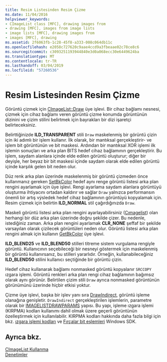 ```yaml
---
title: Resim Listesinden Resim Çizme
ms.date: 11/04/2016
helpviewer_keywords:
- CImageList class [MFC], drawing images from
- drawing [MFC], images from image lists
- image lists [MFC], drawing images from
- images [MFC], drawing
ms.assetid: 2f6063fb-1c28-45f8-a333-008c064db11c
ms.openlocfilehash: e2058c727620c9aae4ccd9a3fbeaae02c78ce8c6
ms.sourcegitcommit: c3093251193944840e3d0a068ecc30e6449624ba
ms.translationtype: MT
ms.contentlocale: tr-TR
ms.lasthandoff: 03/04/2019
ms.locfileid: "57260536"
---
```

# <a name="drawing-images-from-an-image-list"></a>Resim Listesinden Resim Çizme

Görüntü çizmek için [CImageList::Draw](../mfc/reference/cimagelist-class.md#draw) üye işlevi. Bir cihaz bağlamı nesnesi, çizmek için cihaz bağlamı veren görüntü çizme konumda görüntünün dizinini ve çizim stilini belirtmek için bayrakları bir dizi işaretçi belirteceksiniz.

Belirttiğinizde **ILD_TRANSPARENT** stili `Draw` maskelenmiş bir görüntü çizin için iki adımlı bir işlem kullanır. İlk olarak, bir mantıksal gerçekleştirir- ve işlem bit görüntünün ve bit maskesi. Ardından bir mantıksal XOR işlemi ilk işlemin sonuçları ve arka plan BITS hedef cihaz bağlamının gerçekleştirir. Bu işlem, saydam alanlara içinde elde edilen görüntü oluşturur; diğer bir deyişle, her beyaz bir bit maskesi içinde saydam olarak elde edilen görüntü içinde karşılık gelen bit neden olur.

Düz renk arka plan üzerinde maskelenmiş bir görüntü çizmeden önce kullanmanız gereken [SetBkColor](../mfc/reference/cimagelist-class.md#setbkcolor) hedef aynı renge görüntü listesi arka plan rengini ayarlamak için üye işlevi. Rengi ayarlama saydam alanlara görüntüyü oluşturma ihtiyacını ortadan kaldırır ve sağlar `Draw` yalnızca performansın önemli bir artış výsledek hedef cihaz bağlamının görüntüyü kopyalamak için. Resim çizmek için belirtin **ILD_NORMAL** stil çağırdığınızda `Draw`.

Maskeli görüntü listesi arka plan rengini ayarlayabilirsiniz ([Cımagelist](../mfc/reference/cimagelist-class.md)) olan herhangi bir düz arka plan üzerinde doğru şekilde çizer. Bu nedenle, istediğiniz zaman. Arka plan rengini ayarlamak **CLR_NONE** şeffaf bir şekilde varsayılan olarak çizilecek görüntüleri neden olur. Görüntü listesi arka plan rengini almak için kullanın [GetBkColor](../mfc/reference/cimagelist-class.md#getbkcolor) üye işlevi.

**ILD_BLEND25** ve **ILD_BLEND50** stilleri titreme sistem vurgulama rengiyle görüntü. Kullanıcının seçebileceği bir nesneyi göstermek için maskelenmiş bir görüntü kullanırsanız, bu stilleri yararlıdır. Örneğin, kullanabileceğiniz **ILD_BLEND50** stilini kullanıcı seçtiğinde bir görüntü çizin.

Hedef cihaz kullanarak bağlamı nonmasked görüntü kopyalanır `SRCCOPY` ızgara işlemi. Görüntü renkleri arka plan rengi cihaz bağlamının bağımsız olarak aynı görünür. Belirtilen çizim stili `Draw` ayrıca nonmasked görüntünün görünümünü üzerinde hiçbir etkisi yoktur.

Çizme üye işlevi, başka bir işlev yanı sıra [DrawIndirect](../mfc/reference/cimagelist-class.md#drawindirect), görüntü işleme olanağına genişletir. `DrawIndirect` gerçekleştirilen işlemlerin, parametre olarak bir [IMAGELISTDRAWPARAMS](/windows/desktop/api/commctrl/ns-commctrl-_imagelistdrawparams) yapısı. Bu yapı, işleme ızgara işlemi (KIRPMA) kodları kullanımı dahil olmak üzere geçerli görüntünün özelleştirmek için kullanılabilir. KIRPMA kodları hakkında daha fazla bilgi için bkz. [ızgara işlemi kodları](/windows/desktop/gdi/raster-operation-codes) ve [Fırçalar bit eşlemleri](/windows/desktop/gdi/bitmaps-as-brushes) Windows SDK.

## <a name="see-also"></a>Ayrıca bkz.

[CImageList Kullanma](../mfc/using-cimagelist.md)<br/>
[Denetimler](../mfc/controls-mfc.md)
